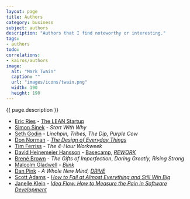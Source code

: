 ```yaml
---
layout: page
title: Authors
category: business
subject: authors
description: "Authors that I find noteworthy or interesting."
tags:
- authors
todo:
correlations:
- kairos/authors
image:
  alt: "Mark Twain"
  caption: ""
  url: "images/icons/twain.png"
  width: 190
  height: 190
---
```


{{ page.description }}

- [Eric Ries](https://twitter.com/ericries) - [The LEAN Startup](http://theleanstartup.com/book)
- [Simon Sinek](https://www.startwithwhy.com/About) - _Start With Why_
- [Seth Godin](http://sethgodin.typepad.com/) - _Linchpin,_ _Tribes,_ _The Dip,_ _Purple Cow_
- [Don Norman](http://www.jnd.org/) - _[The Design of Everyday Things](http://www.jnd.org/books.html#doet2)_
- [Tim Ferriss](https://mobile.twitter.com/tferriss) - _The 4-Hour Workweek_
- [David Heinemeier Hansson](https://mobile.twitter.com/dhh) - [Basecamp](https://basecamp.com/), _[REWORK](http://david.heinemeierhansson.com/#rework)_
- [Brené Brown](http://brenebrown.com/) - _The Gifts of Imperfection_, _Daring Greatly,_ _Rising Strong_
- [Malcolm Gladwell](https://mobile.twitter.com/Gladwell) - _[Blink](http://gladwell.com/blink/)_
- [Dan Pink](https://mobile.twitter.com/danielpink) - _A Whole New Mind,_ _[DRiVE](http://www.danpink.com/books/drive/)_
- [Scott Adams](https://mobile.twitter.com/scottadamssays) - _[How to Fail at Almost Everything and Still Win Big](http://amazon.com/d/dp/B00COOFBA4)_
- [Janelle Klein](https://twitter.com/janellekz) - _[Idea Flow: How to Measure the Pain in Software Development](https://leanpub.com/ideaflow)_
